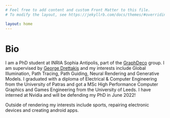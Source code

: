 ```yaml
---
# Feel free to add content and custom Front Matter to this file.
# To modify the layout, see https://jekyllrb.com/docs/themes/#overriding-theme-defaults

layout: home
---
```


# Bio

I am a PhD student at INRIA Sophia Antipolis, part of the [GraphDeco](https://team.inria.fr/graphdeco/) group. I am supervised by [George Drettakis](http://www-sop.inria.fr/members/George.Drettakis/) and my interests include Global Illumination, Path Tracing, Path Guiding, Neural Rendering and Generative Models. I graduated with a diploma of Electrical & Computer Engineering from the University of Patras and got a MSc High Performance Computer Graphics and Games Engineering from the University of Leeds. I have interned at Nvidia and will be defending my PhD in June 2022!

Outside of rendering my interests include sports, repairing electronic devices and creating android apps.


